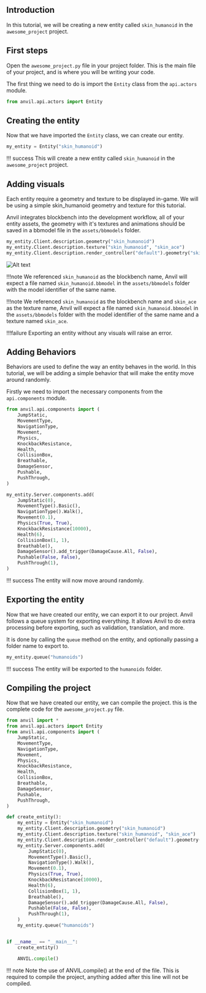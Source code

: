 ## Introduction

In this tutorial, we will be creating a new entity called `skin_humanoid` in the `awesome_project` project.

## First steps

Open the `awesome_project.py` file in your project folder. This is the main file of your project, and is where you will be writing your code.

The first thing we need to do is import the `Entity` class from the `api.actors` module.

```python title="awesome_project.py"
from anvil.api.actors import Entity
```

## Creating the entity

Now that we have imported the `Entity` class, we can create our entity.

```python title="awesome_project.py"
my_entity = Entity("skin_humanoid")
```

!!! success
    This will create a new entity called `skin_humanoid` in the `awesome_project` project.

## Adding visuals

Each entity require a geometry and texture to be displayed in-game. We will be using a simple skin_humanoid geometry and texture for this tutorial.

Anvil integrates blockbench into the development workflow, all of your entity assets, the geometry with it's textures and animations should be saved in a bbmodel file in the `assets/bbmodels` folder.

```python title="awesome_project.py"
my_entity.Client.description.geometry("skin_humanoid")
my_entity.Client.description.texture("skin_humanoid", "skin_ace")
my_entity.Client.description.render_controller("default").geometry("skin_humanoid").textures("skin_ace")
```

![Alt text](\assets\bbmodel_setup.png)

!!!note
    We referenced `skin_humanoid` as the blockbench name, Anvil will expect a file named `skin_humanoid.bbmodel` in the `assets/bbmodels` folder with the model identifier of the same name.

!!!note
    We referenced `skin_humanoid` as the blockbench name and `skin_ace` as the texture name, Anvil will expect a file named `skin_humanoid.bbmodel` in the `assets/bbmodels` folder with the model identifier of the same name and a texture named `skin_ace`.

!!!failure
    Exporting an entity without any visuals will raise an error.

## Adding Behaviors

Behaviors are used to define the way an entity behaves in the world. In this tutorial, we will be adding a simple behavior that will make the entity move around randomly.

Firstly we need to import the necessary components from the `api.components` module.

```python title="awesome_project.py"
from anvil.api.components import (
    JumpStatic,
    MovementType,
    NavigationType,
    Movement,
    Physics,
    KnockbackResistance,
    Health,
    CollisionBox,
    Breathable,
    DamageSensor,
    Pushable,
    PushThrough,
)
```

```python title="awesome_project.py"
my_entity.Server.components.add(
    JumpStatic(0),
    MovementType().Basic(),
    NavigationType().Walk(),
    Movement(0.1),
    Physics(True, True),
    KnockbackResistance(10000),
    Health(6),
    CollisionBox(1, 1),
    Breathable(),
    DamageSensor().add_trigger(DamageCause.All, False),
    Pushable(False, False),
    PushThrough(1),
)
```

!!! success
    The entity will now move around randomly.

## Exporting the entity

Now that we have created our entity, we can export it to our project. Anvil follows a queue system for exporting everything. It allows Anvil to do extra processing before exporting, such as validation, translation, and more.

It is done by calling the `queue` method on the entity, and optionally passing a folder name to export to.

```python title="awesome_project.py"
my_entity.queue("humanoids")
```

!!! success
    The entity will be exported to the `humanoids` folder.

## Compiling the project

Now that we have created our entity, we can compile the project. this is the complete code for the `awesome_project.py` file.

```python title="awesome_project.py" linenums="1"
from anvil import *
from anvil.api.actors import Entity
from anvil.api.components import (
    JumpStatic,
    MovementType,
    NavigationType,
    Movement,
    Physics,
    KnockbackResistance,
    Health,
    CollisionBox,
    Breathable,
    DamageSensor,
    Pushable,
    PushThrough,
)

def create_entity():
    my_entity = Entity("skin_humanoid")
    my_entity.Client.description.geometry("skin_humanoid")
    my_entity.Client.description.texture("skin_humanoid", "skin_ace")
    my_entity.Client.description.render_controller("default").geometry("skin_humanoid").textures("skin_ace")
    my_entity.Server.components.add(
        JumpStatic(0),
        MovementType().Basic(),
        NavigationType().Walk(),
        Movement(0.1),
        Physics(True, True),
        KnockbackResistance(10000),
        Health(6),
        CollisionBox(1, 1),
        Breathable(),
        DamageSensor().add_trigger(DamageCause.All, False),
        Pushable(False, False),
        PushThrough(1),
    )
    my_entity.queue("humanoids")


if __name__ == "__main__":
    create_entity()

    ANVIL.compile()
```

!!! note
    Note the use of ANVIL.compile() at the end of the file. This is required to compile the project, anything added after this line will not be compiled.
